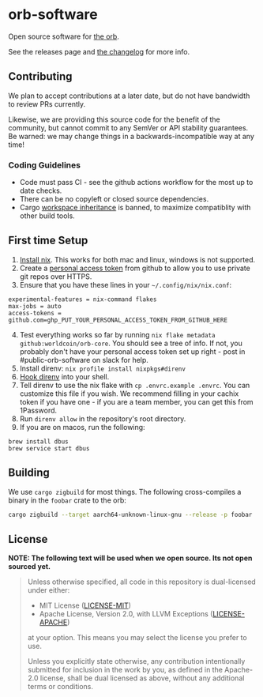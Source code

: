# orb-software

Open source software
for [the orb](https://worldcoin.org/blog/engineering/opening-orb-look-inside-worldcoin-biometric-imaging-device).

See the releases page and [the changelog](CHANGELOG.md) for more info.

## Contributing

We plan to accept contributions at a later date, but do not have bandwidth to review PRs
currently.

Likewise, we are providing this source code for the benefit of the community, but cannot
commit to any SemVer or API stability guarantees. Be warned: we may change things in a
backwards-incompatible way at any time!

### Coding Guidelines

- Code must pass CI - see the github actions workflow for the most up to date checks.
- There can be no copyleft or closed source dependencies.
- Cargo [workspace inheritance] is banned, to maximize compatiblity with other build tools.

## First time Setup

1. [Install nix][nix]. This works for both mac and linux, windows is not supported.
2. Create a [personal access token][pac] from github to allow you to use private git repos over HTTPS.
3. Ensure that you have these lines in your `~/.config/nix/nix.conf`:

```
experimental-features = nix-command flakes
max-jobs = auto
access-tokens = github.com=ghp_PUT_YOUR_PERSONAL_ACCESS_TOKEN_FROM_GITHUB_HERE
```

4. Test everything works so far by running `nix flake metadata github:worldcoin/orb-core`. You should see a tree of
   info. If not, you probably don't have your personal access token set up right - post in #public-orb-software on slack
   for help.
5. Install direnv: `nix profile install nixpkgs#direnv`
6. [Hook direnv](https://direnv.net/docs/hook.html) into your shell.
7. Tell direnv to use the nix flake with `cp .envrc.example .envrc`. You can customize this file if you wish. We
   recommend filling in your cachix token if you have one - if you are a team member, you can get this from 1Password.
8. Run `direnv allow` in the repository's root directory.
9. If you are on macos, run the following:

```
brew install dbus
brew service start dbus
```

## Building

We use `cargo zigbuild` for most things. The following cross-compiles a binary
in the `foobar` crate to the orb:

```bash
cargo zigbuild --target aarch64-unknown-linux-gnu --release -p foobar
```

## License

**NOTE: The following text will be used when we open source. Its not open sourced yet.**

> Unless otherwise specified, all code in this repository is dual-licensed under either:
>
> - MIT License ([LICENSE-MIT](LICENSE-MIT))
> - Apache License, Version 2.0, with LLVM Exceptions ([LICENSE-APACHE](LICENSE-APACHE))
>
> at your option. This means you may select the license you prefer to use.
>
> Unless you explicitly state otherwise, any contribution intentionally submitted for inclusion
> in the work by you, as defined in the Apache-2.0 license, shall be dual licensed as above,
> without any additional terms or conditions.

[nix]: https://nixos.org/download.html
[pac]: https://docs.github.com/en/authentication/keeping-your-account-and-data-secure/managing-your-personal-access-tokens#creating-a-personal-access-token-classic
[workspace inheritance]: https://doc.rust-lang.org/cargo/reference/workspaces.html#the-package-table
